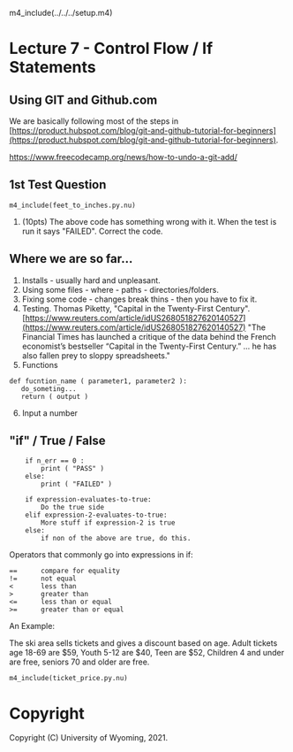 

m4_include(../../../setup.m4)

# Lecture 7 - Control Flow / If Statements            



## Using GIT and Github.com

We are basically following most of the steps in [https://product.hubspot.com/blog/git-and-github-tutorial-for-beginners](https://product.hubspot.com/blog/git-and-github-tutorial-for-beginners).

https://www.freecodecamp.org/news/how-to-undo-a-git-add/


## 1st Test Question

```
m4_include(feet_to_inches.py.nu)
```

1. (10pts) The above code has something wrong with it.   When the test is run it says "FAILED".
Correct the code.


## Where we are so far...

1. Installs - usually hard and unpleasant.
2. Using some files - where - paths - directories/folders.
3. Fixing some code - changes break thins - then you have to fix it.
4. Testing.   Thomas Piketty, "Capital in the Twenty-First Century".
[https://www.reuters.com/article/idUS268051827620140527](https://www.reuters.com/article/idUS268051827620140527)
"The Financial Times has launched a critique of the data behind the
French economist’s bestseller “Capital in the Twenty-First Century.”
...    he has also fallen prey to sloppy spreadsheets."
5. Functions
```
def fucntion_name ( parameter1, parameter2 ):
   do_someting...
   return ( output )
```
6. Input a number


## "if" / True / False

```
    if n_err == 0 :
        print ( "PASS" )
    else:
        print ( "FAILED" )
```

```
	if expression-evaluates-to-true:
		Do the true side
	elif expression-2-evaluates-to-true:
		More stuff if expression-2 is true
	else:
		if non of the above are true, do this.
```

Operators that commonly go into expressions in if:

```
==		compare for equality
!=		not equal
<		less than
>		greater than
<=		less than or equal
>=		greater than or equal
```



An Example:

The ski area sells tickets and gives a discount based on age.
Adult tickets age 18-69 are $59, Youth 5-12 are $40, Teen are $52, Children 4 and under are free, seniors 70 and older are free.

```
m4_include(ticket_price.py.nu)
```





























# Copyright

Copyright (C) University of Wyoming, 2021.

